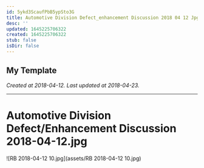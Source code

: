```yaml
---
id: 5ykd3ScaufPbB5ypSto3G
title: Automotive Division Defect_enhancement Discussion 2018 04 12 Jpg
desc: ''
updated: 1645225706322
created: 1645225706322
stub: false
isDir: false
---
```

My Template
---

_Created at 2018-04-12._
_Last updated at 2018-04-23._




---

# Automotive Division Defect/Enhancement Discussion 2018-04-12.jpg


![RB 2018-04-12 10.jpg](assets/RB 2018-04-12 10.jpg)

